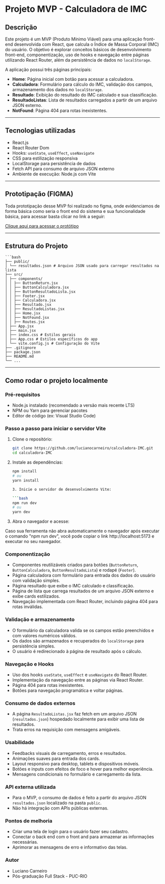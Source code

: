 # Projeto MVP - Calculadora de IMC

## Descrição

Este projeto é um MVP (Produto Mínimo Viável) para uma aplicação front-end desenvolvida com React, que calcula o Índice de Massa Corporal (IMC) do usuário. O objetivo é explorar conceitos básicos de desenvolvimento front-end, componentização, uso de hooks e navegação entre páginas utilizando React Router, além da persistência de dados no `localStorage`.  

A aplicação possui três páginas principais:
- **Home**: Página inicial com botão para acessar a calculadora.
- **Calculadora**: Formulário para cálculo do IMC, validação dos campos, armazenamento dos dados no `localStorage`.
- **Resultado**: Exibição do resultado do IMC calculado e sua classificação.
- **ResultadoListas**: Lista de resultados carregados a partir de um arquivo JSON externo.
- **NotFound**: Página 404 para rotas inexistentes.

---

## Tecnologias utilizadas

- React.js
- React Router Dom
- Hooks: `useState`, `useEffect`, `useNavigate`
- CSS para estilização responsiva
- LocalStorage para persistência de dados
- Fetch API para consumo de arquivo JSON externo
- Ambiente de execução: Node.js com Vite

---

## Prototipação (FIGMA)
Toda prototipação desse MVP foi realizado no figma, onde evidenciamos de forma básica como seria o front end do sistema e sua funcionalidade básica, para acessar basta clicar no link a seguir:

[Clique aqui para acessar o protótipo](https://www.figma.com/proto/W5pocuFdaAbsRyizAfeGjq/mv2-imc?node-id=29-63&t=RWLEepEk2Sj7E9Oq-1&scaling=min-zoom&content-scaling=fixed&page-id=29%3A62&starting-point-node-id=29%3A63)

---

## Estrutura do Projeto

    ```bash
    ├── public/
    │ └── resultados.json # Arquivo JSON usado para carregar resultados na lista
    ├── src/
    │ ├── components/
    │ │ ├── ButtonReturn.jsx
    │ │ ├── ButtonCalculadora.jsx
    │ │ ├── ButtonResultadoLista.jsx
    │ │ ├── Footer.jsx
    │ │ ├── Calculadora.jsx
    │ │ ├── Resultado.jsx
    │ │ ├── ResultadoListas.jsx
    │ │ ├── Home.jsx
    │ │ ├── NotFound.jsx
    │ │ ├── Routes.jsx
    │ ├── App.jsx
    │ ├── main.jsx
    │ ├── index.css # Estilos gerais
    │ ├── App.css # Estilos específicos do app
    │ └── vite.config.js # Configuração do Vite
    ├── .gitignore
    ├── package.json
    ├── README.md
    └── ...

---

## Como rodar o projeto localmente

### Pré-requisitos

- Node.js instalado (recomendado a versão mais recente LTS)
- NPM ou Yarn para gerenciar pacotes
- Editor de código (ex: Visual Studio Code)

### Passo a passo para iniciar o servidor Vite

1. Clone o repositório:
    ```bash
    git clone https://github.com/lucianocarneiro/calculadora-IMC.git
    cd calculadora-IMC

2. Instale as dependências:

    ```bash
    npm install
    # ou
    yarn install

    3. Inicie o servidor de desenvolvimento Vite:

    ```bash
    npm run dev
    # ou
    yarn dev

4. Abra o navegador e acesse:

Caso sua ferramenta não abra automaticamente o navegador após executar o comando "npm run dev", você pode copiar o link http://localhost:5173 e executar no seu navegador.

### Componentização

- Componentes reutilizáveis criados para botões (`ButtonReturn`, `ButtonCalculadora`, `ButtonResultadoLista`) e rodapé (`Footer`).
- Página calculadora com formulário para entrada dos dados do usuário com validação simples.
- Página resultado que exibe o IMC calculado e classificação.
- Página de lista que carrega resultados de um arquivo JSON externo e exibe cards estilizados.
- Navegação implementada com React Router, incluindo página 404 para rotas inválidas.

### Validação e armazenamento

- O formulário da calculadora valida se os campos estão preenchidos e com valores numéricos válidos.
- Os dados são armazenados e recuperados do `localStorage` para persistência simples.
- O usuário é redirecionado à página de resultado após o cálculo.

### Navegação e Hooks

- Uso dos hooks `useState`, `useEffect` e `useNavigate` do React Router.
- Implementação da navegação entre as páginas via React Router.
- Página 404 para rotas inexistentes.
- Botões para navegação programática e voltar páginas.

### Consumo de dados externos

- A página `ResultadoListas.jsx` faz fetch em um arquivo JSON (`resultados.json`) hospedado localmente para exibir uma lista de resultados.
- Trata erros na requisição com mensagens amigáveis.

### Usabilidade

- Feedbacks visuais de carregamento, erros e resultados.
- Animações suaves para entrada dos cards.
- Layout responsivo para desktop, tablets e dispositivos móveis.
- Botões e inputs com efeitos de foco e hover para melhor experiência.
- Mensagens condicionais no formulário e carregamento da lista.

### API externa utilizada

- Para o MVP, o consumo de dados é feito a partir do arquivo JSON `resultados.json` localizado na pasta `public`.
- Não há integração com APIs públicas externas.

### Pontos de melhoria
- Criar uma tela de login para o usuário fazer seu cadastro.
- Conectar o back end com o front and para armazenar as informações necessárias.
- Aprimorar as mensagens de erro e informativo das telas.


### Autor

- Luciano Carneiro
- Pós-graduação Full Stack - PUC-RIO
